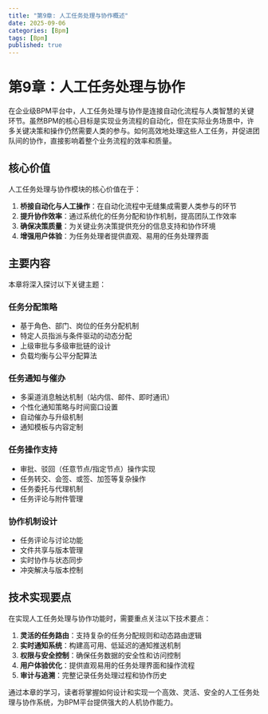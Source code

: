 ```yaml
---
title: "第9章: 人工任务处理与协作概述"
date: 2025-09-06
categories: [Bpm]
tags: [Bpm]
published: true
---
```

# 第9章：人工任务处理与协作

在企业级BPM平台中，人工任务处理与协作是连接自动化流程与人类智慧的关键环节。虽然BPM的核心目标是实现业务流程的自动化，但在实际业务场景中，许多关键决策和操作仍然需要人类的参与。如何高效地处理这些人工任务，并促进团队间的协作，直接影响着整个业务流程的效率和质量。

## 核心价值

人工任务处理与协作模块的核心价值在于：

1. **桥接自动化与人工操作**：在自动化流程中无缝集成需要人类参与的环节
2. **提升协作效率**：通过系统化的任务分配和协作机制，提高团队工作效率
3. **确保决策质量**：为关键业务决策提供充分的信息支持和协作环境
4. **增强用户体验**：为任务处理者提供直观、易用的任务处理界面

## 主要内容

本章将深入探讨以下关键主题：

### 任务分配策略
- 基于角色、部门、岗位的任务分配机制
- 特定人员指派与条件驱动的动态分配
- 上级审批与多级审批链的设计
- 负载均衡与公平分配算法

### 任务通知与催办
- 多渠道消息触达机制（站内信、邮件、即时通讯）
- 个性化通知策略与时间窗口设置
- 自动催办与升级机制
- 通知模板与内容定制

### 任务操作支持
- 审批、驳回（任意节点/指定节点）操作实现
- 任务转交、会签、或签、加签等复杂操作
- 任务委托与代理机制
- 任务评论与附件管理

### 协作机制设计
- 任务评论与讨论功能
- 文件共享与版本管理
- 实时协作与状态同步
- 冲突解决与版本控制

## 技术实现要点

在实现人工任务处理与协作功能时，需要重点关注以下技术要点：

1. **灵活的任务路由**：支持复杂的任务分配规则和动态路由逻辑
2. **实时通知系统**：构建高可用、低延迟的通知推送机制
3. **权限与安全控制**：确保任务数据的安全性和访问控制
4. **用户体验优化**：提供直观易用的任务处理界面和操作流程
5. **审计与追溯**：完整记录任务处理过程和协作历史

通过本章的学习，读者将掌握如何设计和实现一个高效、灵活、安全的人工任务处理与协作系统，为BPM平台提供强大的人机协作能力。
